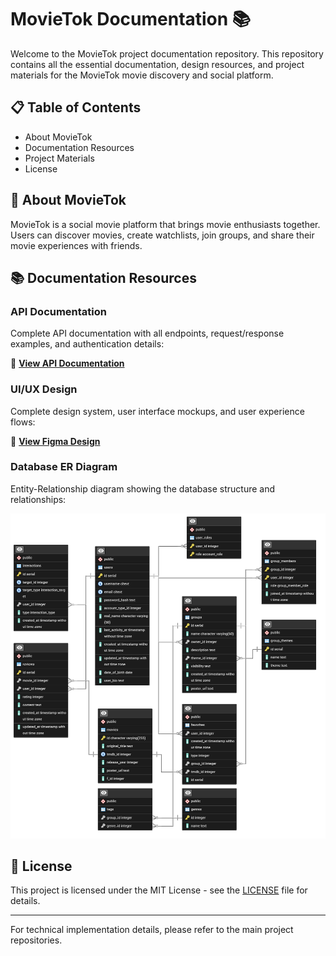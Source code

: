 # MovieTok Documentation 📚

Welcome to the MovieTok project documentation repository. This repository contains all the essential documentation, design resources, and project materials for the MovieTok movie discovery and social platform.

## 📋 Table of Contents

- About MovieTok
- Documentation Resources
- Project Materials
- License
## 🎯 About MovieTok

MovieTok is a social movie platform that brings movie enthusiasts together. Users can discover movies, create watchlists, join groups, and share their movie experiences with friends.

## 📚 Documentation Resources

### API Documentation
Complete API documentation with all endpoints, request/response examples, and authentication details:

🔗 **[View API Documentation](https://documenter.getpostman.com/view/48372179/2sB3QNp8SC)**

### UI/UX Design
Complete design system, user interface mockups, and user experience flows:

🔗 **[View Figma Design](https://www.figma.com/design/VWFJB1JoGzFQ0AYPWaehXB/MovieTok_UIUX?node-id=76-2&p=f&t=Vg05zeNb8i2zvZ5k-0)**

### Database ER Diagram
Entity-Relationship diagram showing the database structure and relationships:

![Database ER Diagram](vuokaavio.png)


## 📄 License

This project is licensed under the MIT License - see the [LICENSE](LICENSE) file for details.

---

For technical implementation details, please refer to the main project repositories.

